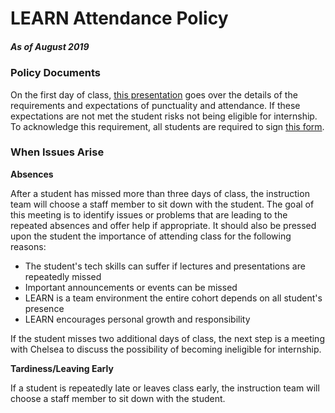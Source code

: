 # LEARN Attendance Policy
##### As of August 2019

### Policy Documents

On the first day of class, [this presentation](https://docs.google.com/presentation/d/1k_S8xsFyOANnzwNUmYeMf-KAuYq5XPY9Vqw6e_Iz7sU/edit#slide=id.p) goes over the details of the requirements and expectations of punctuality and attendance. If these expectations are not met the student risks not being eligible for internship. To acknowledge this requirement, all students are required to sign [this form](https://docs.google.com/document/d/1tvjFpQjgvFkzyYbfnFh7kFDHqvMKTEewRgzARqJ467g/edit#heading=h.ig1j3omjc8u6).

### When Issues Arise

**Absences**

After a student has missed more than three days of class, the instruction team will choose a staff member to sit down with the student. The goal of this meeting is to identify issues or problems that are leading to the repeated absences and offer help if appropriate. It should also be pressed upon the student the importance of attending class for the following reasons:
- The student's tech skills can suffer if lectures and presentations are repeatedly missed
- Important announcements or events can be missed
- LEARN is a team environment the entire cohort depends on all student's presence
- LEARN encourages personal growth and responsibility

If the student misses two additional days of class, the next step is a meeting with Chelsea to discuss the possibility of becoming ineligible for internship.

**Tardiness/Leaving Early**

If a student is repeatedly late or leaves class early, the instruction team will choose a staff member to sit down with the student.
